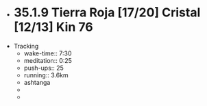 - # 35.1.9 Tierra Roja [17/20] Cristal [12/13] Kin 76
- Tracking
	- wake-time:: 7:30
	- meditation:: 0:25
	- push-ups:: 25
	- running:: 3.6km
	- ashtanga
	-
	-